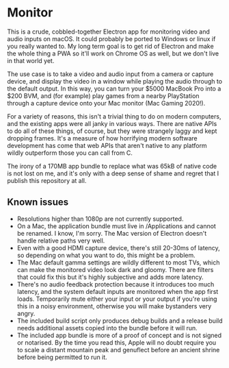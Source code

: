 # Monitor
 This is a crude, cobbled-together Electron app for monitoring video and audio inputs on macOS. It could probably be ported to Windows or linux if you really wanted to. My long term goal is to get rid of Electron and make the whole thing a PWA so it'll work on Chrome OS as well, but we don't live in that world yet.
 
 The use case is to take a video and audio input from a camera or capture device, and display the video in a window while playing the audio through to the default output. In this way, you can turn your $5000 MacBook Pro into a $200 BVM, and (for example) play games from a nearby PlayStation through a capture device onto your Mac monitor (Mac Gaming 2020!).
 
 For a variety of reasons, this isn't a trivial thing to do on modern computers, and the existing apps were all janky in various ways. There are native APIs to do all of these things, of course, but they were strangely laggy and kept dropping frames. It's a measure of how horrifying modern software development has come that web APIs that aren't native to any platform wildly outperform those you can call from C.
 
 The irony of a 170MB app bundle to replace what was 65kB of native code is not lost on me, and it's only with a deep sense of shame and regret that I publish this repository at all.

## Known issues
* Resolutions higher than 1080p are not currently supported.
* On a Mac, the application bundle must live in /Applications and cannot be renamed. I know, I'm sorry. The Mac version of Electron doesn't handle relative paths very well.
* Even with a good HDMI capture device, there's still 20-30ms of latency, so depending on what you want to do, this might be a problem.
* The Mac default gamma settings are wildly different to most TVs, which can make the monitored video look dark and gloomy. There are filters that could fix this but it's highly subjective and adds more latency.
* There's no audio feedback protection because it introduces too much latency, and the system default inputs are monitored when the app first loads. Temporarily mute either your input or your output if you're using this in a noisy environment, otherwise you will make bystanders very angry.
* The included build script only produces debug builds and a release build needs additional assets copied into the bundle before it will run.
* The included app bundle is more of a proof of concept and is not signed or notarised. By the time you read this, Apple will no doubt require you to scale a distant mountain peak and genuflect before an ancient shrine before being permitted to run it.